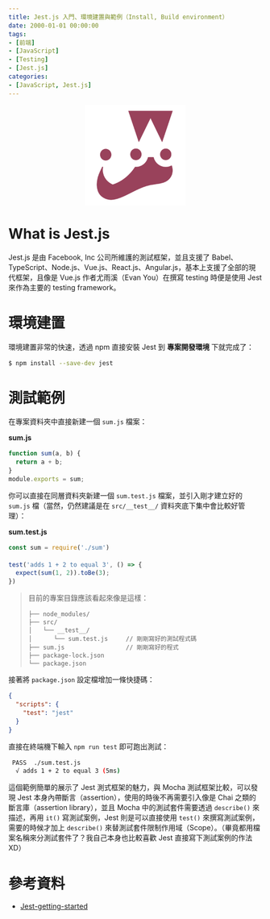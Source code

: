 ```yaml
---
title: Jest.js 入門、環境建置與範例（Install, Build environment）
date: 2000-01-01 00:00:00
tags:
- [前端]
- [JavaScript]
- [Testing]
- [Jest.js]
categories: 
- [JavaScript, Jest.js]
---
```


<div style="display:flex;justify-content:center;">
  <img style="object-fit:cover;" src='/images/Jest/jest-logo.png' width='200px' height='200px' />
</div>

# What is Jest.js
Jest.js 是由 Facebook, Inc 公司所維護的測試框架，並且支援了 Babel、TypeScript、Node.js、Vue.js、React.js、Angular.js，基本上支援了全部的現代框架，且像是 Vue.js 作者尤雨溪（Evan You）在撰寫 testing 時便是使用 Jest 來作為主要的 testing framework。

# 環境建置
環境建置非常的快速，透過 npm 直接安裝 Jest 到 **專案開發環境** 下就完成了：
```bash
$ npm install --save-dev jest
```

# 測試範例
在專案資料夾中直接新建一個 `sum.js` 檔案：

**sum.js**
```javascript
function sum(a, b) {
  return a + b;
}
module.exports = sum;
```

你可以直接在同層資料夾新建一個 `sum.test.js` 檔案，並引入剛才建立好的 `sum.js` 檔（當然，仍然建議是在 `src/__test__/` 資料夾底下集中會比較好管理）：

**sum.test.js**
```javascript
const sum = require('./sum')

test('adds 1 + 2 to equal 3', () => {
  expect(sum(1, 2)).toBe(3);
})
```

> 目前的專案目錄應該看起來像是這樣：
> ```
> ├── node_modules/
> ├── src/
> │   └── __test__/
> │      └── sum.test.js     // 剛剛寫好的測試程式碼
> ├── sum.js                 // 剛剛寫好的程式
> ├── package-lock.json
> └── package.json
> ```

接著將 `package.json` 設定檔增加一條快捷碼：

```json
{
  "scripts": {
    "test": "jest"
  }
}
```

直接在終端機下輸入 `npm run test` 即可跑出測試：

```bash
 PASS  ./sum.test.js
  √ adds 1 + 2 to equal 3 (5ms)
```

這個範例簡單的展示了 Jest 測式框架的魅力，與 Mocha 測試框架比較，可以發現 Jest 本身內帶斷言（assertion），使用的時後不再需要引入像是 Chai 之類的斷言庫（assertion library），並且 Mocha 中的測試套件需要透過 `describe()` 來描述，再用 `it()` 寫測試案例，Jest 則是可以直接使用 `test()` 來撰寫測試案例，需要的時候才加上 `describe()` 來替測試套件限制作用域（Scope）。（畢竟都用檔案名稱來分測試套件了？我自己本身也比較喜歡 Jest 直接寫下測試案例的作法 XD）

# 參考資料

- [Jest-getting-started](https://jestjs.io/docs/en/getting-started)